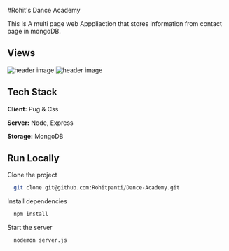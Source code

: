 
#Rohit's Dance Academy

This Is A multi page web Apppliaction that stores information from contact page in mongoDB.


## Views

![header image](https://raw.github.com/Rohitpanti/Dance-Academy/master/View1.png)
![header image](https://raw.github.com/Rohitpanti/Dance-Academy/master/View2.png)


## Tech Stack

**Client:** Pug & Css

**Server:** Node, Express

**Storage:** MongoDB



## Run Locally

Clone the project

```bash
  git clone git@github.com:Rohitpanti/Dance-Academy.git
```


Install dependencies

```bash
  npm install
```

Start the server

```bash
  nodemon server.js
```

